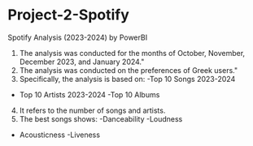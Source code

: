 # Project-2-Spotify
Spotify Analysis (2023-2024) by PowerBI

1. The analysis was conducted for the months of October, November, December 2023, and January 2024."
2. The analysis was conducted on the preferences of Greek users."
3. Specifically, the analysis is based on:
  -Top 10 Songs 2023-2024
  - Top 10 Artists 2023-2024
  -Top 10 Albums 
4. It refers to the number of songs and artists.
5. The best songs shows: 
 -Danceability
 -Loudness
 - Acousticness
 -Liveness

